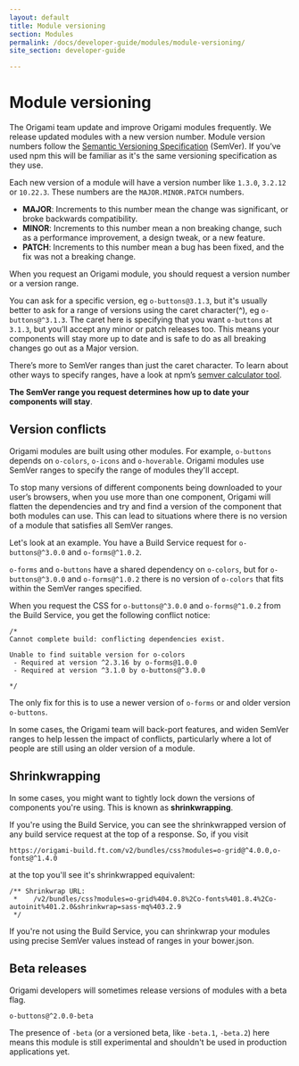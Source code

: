 ```yaml
---
layout: default
title: Module versioning
section: Modules
permalink: /docs/developer-guide/modules/module-versioning/
site_section: developer-guide

---
```


# Module versioning

The Origami team update and improve Origami modules frequently. We release updated modules with a new version number. Module version numbers follow the [Semantic Versioning Specification](http://semver.org/) (SemVer). If you’ve used npm this will be familiar as it's the same versioning specification as they use.

Each new version of a module will have a version number like `1.3.0`, `3.2.12` or `10.22.3`. These numbers are the `MAJOR.MINOR.PATCH` numbers.

* **MAJOR**: Increments to this number mean the change was significant, or broke backwards compatibility.
* **MINOR**: Increments to this number mean a non breaking change, such as a performance improvement, a design tweak, or a new feature.
* **PATCH**: Increments to this number mean a bug has been fixed, and the fix was not a breaking change.

When you request an Origami module, you should request a version number or a version range.

You can ask for a specific version, eg `o-buttons@3.1.3`, but it's usually better to ask for a range of versions using the caret character(^), eg `o-buttons@^3.1.3`. The caret here is specifying that you want `o-buttons` at `3.1.3`, but you’ll accept any minor or patch releases too. This means your components will stay more up to date and is safe to do as all breaking changes go out as a Major version.

There’s more to SemVer ranges than just the caret character. To learn about other ways to specify ranges, have a look at npm’s [semver calculator tool](http://semver.npmjs.com).

**The SemVer range you request determines how up to date your components will stay**.

## Version conflicts

Origami modules are built using other modules. For example, `o-buttons` depends on `o-colors`, `o-icons` and `o-hoverable`. Origami modules use SemVer ranges to specify the range of modules they'll accept.

To stop many versions of different components being downloaded to your user’s browsers, when you use more than one component, Origami will flatten the dependencies and try and find a version of the component that both modules can use. This can lead to situations where there is no version of a module that satisfies all SemVer ranges.

Let's look at an example. You have a Build Service request for `o-buttons@^3.0.0` and `o-forms@^1.0.2`.

`o-forms` and `o-buttons` have a shared dependency on `o-colors`, but for `o-buttons@^3.0.0` and `o-forms@^1.0.2` there is no version of `o-colors` that fits within the SemVer ranges specified.

When you request the CSS for `o-buttons@^3.0.0` and `o-forms@^1.0.2` from the Build Service, you get the following conflict notice:

```
/*
Cannot complete build: conflicting dependencies exist.

Unable to find suitable version for o-colors
 - Required at version ^2.3.16 by o-forms@1.0.0
 - Required at version ^3.1.0 by o-buttons@^3.0.0

*/
```

The only fix for this is to use a newer version of `o-forms` or and older version `o-buttons`.

In some cases, the Origami team will back-port features, and widen SemVer ranges to help lessen the impact of conflicts, particularly where a lot of people are still using an older version of a module.

## Shrinkwrapping

In some cases, you might want to tightly lock down the versions of components you're using. This is known as **shrinkwrapping**.

If you're using the Build Service, you can see the shrinkwrapped version of any build service request at the top of a response. So, if you visit

`https://origami-build.ft.com/v2/bundles/css?modules=o-grid@^4.0.0,o-fonts@^1.4.0`

at the top you'll see it's shrinkwrapped equivalent:

```
/** Shrinkwrap URL:
 *    /v2/bundles/css?modules=o-grid%404.0.8%2Co-fonts%401.8.4%2Co-autoinit%401.2.0&shrinkwrap=sass-mq%403.2.9
 */
```

If you're not using the Build Service, you can shrinkwrap your modules using precise SemVer values instead of ranges in your bower.json.


## Beta releases

Origami developers will sometimes release versions of modules with a beta flag.

`o-buttons@^2.0.0-beta`

The presence of `-beta` (or a versioned beta, like `-beta.1`, `-beta.2`) here means this module is still experimental and shouldn't be used in production applications yet.
